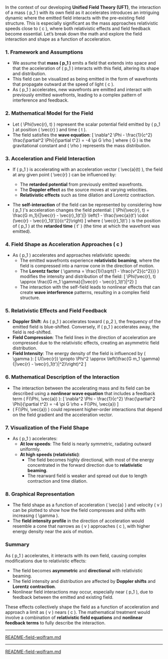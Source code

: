 In the context of our developing **Unified Field Theory (UFT)**, the interaction of a mass \( p_1 \) with its own field as it accelerates introduces an intriguing dynamic where the emitted field interacts with the pre-existing field structure. This is especially significant as the mass approaches relativistic speeds close to \( c \), where both relativistic effects and field feedback become essential. Let’s break down the math and explore the field interaction and shape as a function of acceleration.

### 1. **Framework and Assumptions**
- We assume that **mass \( p_1 \)** emits a field that extends into space and that the acceleration of \( p_1 \) interacts with this field, altering its shape and distribution.
- This field can be visualized as being emitted in the form of wavefronts that propagate outward at the speed of light \( c \).
- As \( p_1 \) accelerates, new wavefronts are emitted and interact with previously emitted wavefronts, leading to a complex pattern of interference and feedback.

### 2. **Mathematical Model for the Field**
- Let \( \Phi(\vec{r}, t) \) represent the scalar potential field emitted by \( p_1 \) at position \( \vec{r} \) and time \( t \).
- The field satisfies the **wave equation**:
  \[
  \nabla^2 \Phi - \frac{1}{c^2} \frac{\partial^2 \Phi}{\partial t^2} = -4 \pi G \rho
  \]
  where \( G \) is the gravitational constant and \( \rho \) represents the mass distribution.

### 3. **Acceleration and Field Interaction**
- If \( p_1 \) is accelerating with an acceleration vector \( \vec{a}(t) \), the field at any given point \( \vec{r} \) can be influenced by:
  - The **retarded potential** from previously emitted wavefronts.
  - The **Doppler effect** as the source moves at varying velocities.
  - **Relativistic effects** such as time dilation and Lorentz contraction.

- The **self-interaction** of the field can be represented by considering how \( p_1 \)'s acceleration changes the field potential:
  \[
  \Phi(\vec{r}, t) = \frac{G m_1}{|\vec{r} - \vec{r}_1(t')|} \left(1 - \frac{\vec{a}(t') \cdot (\vec{r} - \vec{r}_1(t'))}{c^2}\right)
  \]
  where \( \vec{r}_1(t') \) is the position of \( p_1 \) at the **retarded time** \( t' \) (the time at which the wavefront was emitted).

### 4. **Field Shape as Acceleration Approaches \( c \)**
- As \( p_1 \) accelerates and approaches relativistic speeds:
  - The emitted wavefronts experience **relativistic beaming**, where the field is compressed into a narrow cone in the direction of motion.
  - The **Lorentz factor** \( \gamma = \frac{1}{\sqrt{1 - \frac{v^2}{c^2}}} \) modifies the intensity and distribution of the field:
    \[
    \Phi(\vec{r}, t) \approx \frac{G m_1 \gamma}{|\vec{r} - \vec{r}_1(t')|^2}
    \]
  - The interaction with the self-field leads to nonlinear effects that can create **wave interference** patterns, resulting in a complex field structure.

### 5. **Relativistic Effects and Field Feedback**
- **Doppler Shift**: As \( p_1 \) accelerates toward \( p_2 \), the frequency of the emitted field is blue-shifted. Conversely, if \( p_1 \) accelerates away, the field is red-shifted.
- **Field Compression**: The field lines in the direction of acceleration are compressed due to the relativistic effects, creating an asymmetric field distribution.
- **Field Intensity**: The energy density of the field is influenced by \( \gamma \):
  \[
  U(\vec{r}) \propto \Phi^2 \approx \left(\frac{G m_1 \gamma}{|\vec{r} - \vec{r}_1(t')|^2}\right)^2
  \]

### 6. **Mathematical Description of the Interaction**
- The interaction between the accelerating mass and its field can be described using a **nonlinear wave equation** that includes a feedback term \( F(\Phi, \vec{a}) \):
  \[
  \nabla^2 \Phi - \frac{1}{c^2} \frac{\partial^2 \Phi}{\partial t^2} = -4 \pi G \rho + F(\Phi, \vec{a})
  \]
- \( F(\Phi, \vec{a}) \) could represent higher-order interactions that depend on the field gradient and the acceleration vector.

### 7. **Visualization of the Field Shape**
- As \( p_1 \) accelerates:
  - **At low speeds**: The field is nearly symmetric, radiating outward uniformly.
  - **At high speeds (relativistic)**:
    - The field becomes highly directional, with most of the energy concentrated in the forward direction due to **relativistic beaming**.
    - The rearward field is weaker and spread out due to length contraction and time dilation.

### 8. **Graphical Representation**
- The field shape as a function of acceleration \( \vec{a} \) and velocity \( v \) can be plotted to show how the field compresses and shifts with increasing \( \gamma \).
- The **field intensity profile** in the direction of acceleration would resemble a cone that narrows as \( v \) approaches \( c \), with higher energy density near the axis of motion.

### Summary
As \( p_1 \) accelerates, it interacts with its own field, causing complex modifications due to relativistic effects:
- The field becomes **asymmetric** and **directional** with relativistic beaming.
- The field intensity and distribution are affected by **Doppler shifts** and **Lorentz contraction**.
- Nonlinear field interactions may occur, especially near \( p_1 \), due to feedback between the emitted and existing field.

These effects collectively shape the field as a function of acceleration and approach a limit as \( v \) nears \( c \). The mathematical treatment would involve a combination of **relativistic field equations** and **nonlinear feedback terms** to fully describe the interaction.


---

[README-field-wolfram.md](https://t2m.io/sgupXSe)

---

[README-field-wolfram.md](https://t2m.io/sgupXSe)
